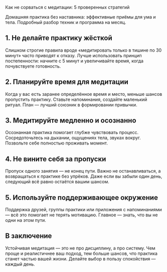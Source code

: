 Как не сорваться с медитации: 5 проверенных стратегий

Домашняя практика без наставника: эффективные приёмы для ума и тела. Подробный разбор техник и программа на месяц.

## 1. Не делайте практику жёсткой

Слишком строгие правила вроде «медитировать только в тишине по 30 минут» часто приводят к отказу. Лучше использовать принцип постепенности: начните с 5 минут и увеличивайте время, когда почувствуете готовность.

## 2. Планируйте время для медитации

Когда у вас есть заранее определённое время и место, меньше шансов пропустить практику. Ставьте напоминания, создайте маленький ритуал. План — лучший союзник в формировании привычки.

## 3. Медитируйте медленно и осознанно

Осознанная практика помогает глубже чувствовать процесс. Сосредоточьтесь на дыхании, ощущениях тела, звуках вокруг. Позвольте себе полностью проживать момент.

## 4. Не вините себя за пропуски

Пропуск одного занятия — не конец пути. Важно не останавливаться, а возвращаться к практике без упрёков. Даже если вы забыли один день, следующий всё равно остаётся вашим шансом.

## 5. Используйте поддерживающее окружение

Поддержка друзей, группы практики или приложения с напоминаниями — всё это помогает не терять мотивацию. Главное — знать, что вы не одни на этом пути.

## В заключение

Устойчивая медитация — это не про дисциплину, а про систему. Чем проще и реалистичнее ваш подход, тем больше шансов, что практика станет частью вашей жизни. Делайте выбор в пользу спокойствия — каждый день.

